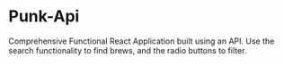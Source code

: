 # Punk-Api

Comprehensive Functional React Application built using an API. 
Use the search functionality to find brews, and the radio buttons to filter.
